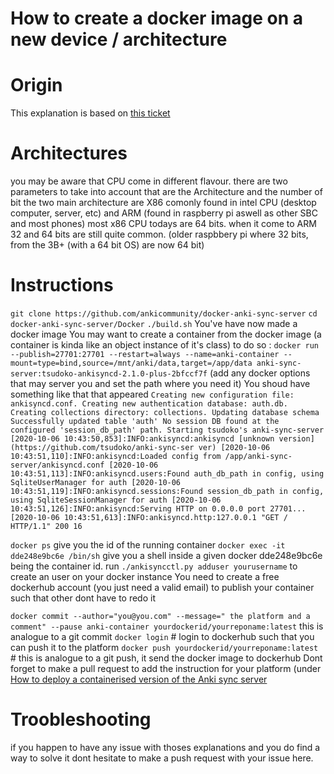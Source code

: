 How to create a docker image on a new device / architecture
===========================================================

# Origin
This explanation is based on [this ticket](https://github.com/ankicommunity/docker-anki-sync-server/issues/9)

# Architectures
you may be aware that CPU come in different flavour.
there are two parameters to take into account that are the Architecture and the number of bit 
the two main architecture are X86 comonly found in intel CPU (desktop computer, server, etc) and ARM (found in raspberry pi aswell as other SBC and most phones)
most x86 CPU todays are 64 bits.
when it come to ARM 32 and 64 bits are still quite common. (older raspbbery pi where 32 bits, from the 3B+ (with a 64 bit OS) are now 64 bit)

# Instructions
`git clone https://github.com/ankicommunity/docker-anki-sync-server`
`cd docker-anki-sync-server/Docker`
`./build.sh`
You've have now made a docker image
You may want to create a container from the docker image (a container is kinda like an object instance of it's class)
to do so : `docker run --publish=27701:27701 --restart=always --name=anki-container --mount=type=bind,source=/mnt/anki/data,target=/app/data anki-sync-server:tsudoko-ankisyncd-2.1.0-plus-2bfccf7f` (add any docker options that may server you and set the path where you need it)
You shoud have something like that that appeared
`Creating new configuration file: ankisyncd.conf. Creating new authentication database: auth.db. Creating collections directory: collections. Updating database schema Successfully updated table 'auth' No session DB found at the configured 'session_db_path' path. Starting tsudoko's anki-sync-server [2020-10-06 10:43:50,853]:INFO:ankisyncd:ankisyncd [unknown version] (https://github.com/tsudoko/anki-sync-ser ver) [2020-10-06 10:43:51,110]:INFO:ankisyncd:Loaded config from /app/anki-sync-server/ankisyncd.conf [2020-10-06 10:43:51,113]:INFO:ankisyncd.users:Found auth_db_path in config, using SqliteUserManager for auth [2020-10-06 10:43:51,119]:INFO:ankisyncd.sessions:Found session_db_path in config, using SqliteSessionManager for auth [2020-10-06 10:43:51,126]:INFO:ankisyncd:Serving HTTP on 0.0.0.0 port 27701... [2020-10-06 10:43:51,613]:INFO:ankisyncd.http:127.0.0.1 "GET / HTTP/1.1" 200 16`

`docker ps` give you the id of the running container
`docker exec -it dde248e9bc6e /bin/sh` give you a shell inside a given docker dde248e9bc6e being the container id.
run `./ankisyncctl.py adduser yourusername` to create an user on your docker instance
You need to create a free dockerhub account (you just need a valid email) to publish your container such that other dont have to redo it

`docker commit --author="you@you.com" --message=" the platform and a comment" --pause anki-container yourdockerid/yourreponame:latest`  this is analogue to a git commit
`docker login` # login to dockerhub such that you can push it to the platform
`docker push yourdockerid/yourreponame:latest` # this is analogue to a git push, it send the docker image to  dockerhub
Dont forget to make a pull request to add the instruction for your platform (under [How to deploy a containerised version of the Anki sync server](https://ankicommunity.github.io/Tutorials/Index/DockerDeploy/)

# Troobleshooting
if you happen to have any issue with thoses explanations and you do find a way to solve it dont hesitate to make a push request with your issue here.

